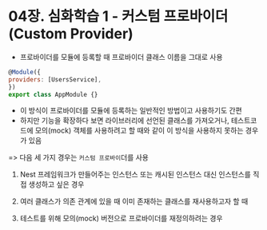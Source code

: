 # 04장. 심화학습 1 - 커스텀 프로바이더 (Custom Provider)

- 프로바이더를 모듈에 등록할 때 프로바이더 클래스 이름을 그대로 사용

```js
@Module({
providers: [UsersService],
})
export class AppModule {}
```


- 이 방식이 프로바이더를 모듈에 등록하는 일반적인 방법이고 사용하기도 간편
- 하지만 기능을 확장하다 보면 라이브러리에 선언된 클래스를 가져오거나, 테스트코드에 모의(mock) 객체를 사용하려고 할 때와 같이 이 방식을 사용하지 못하는 경우가 있음

=> 다음 세 가지 경우는 ```커스텀 프로바이```더를 사용

1. Nest 프레임워크가 만들어주는 인스턴스 또는 캐시된 인스턴스 대신 인스턴스를 직접 생성하고 싶은 경우

2. 여러 클래스가 의존 관계에 있을 때 이미 존재하는 클래스를 재사용하고자 할 때

3. 테스트를 위해 모의(mock) 버전으로 프로바이더를 재정의하려는 경우

